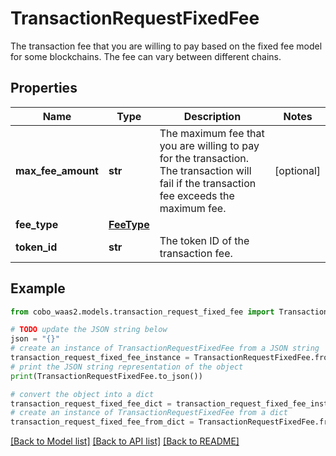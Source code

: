 # TransactionRequestFixedFee

The transaction fee that you are willing to pay based on the fixed fee model for some blockchains. The fee can vary between different chains.

## Properties

Name | Type | Description | Notes
------------ | ------------- | ------------- | -------------
**max_fee_amount** | **str** | The maximum fee that you are willing to pay for the transaction. The transaction will fail if the transaction fee exceeds the maximum fee. | [optional] 
**fee_type** | [**FeeType**](FeeType.md) |  | 
**token_id** | **str** | The token ID of the transaction fee. | 

## Example

```python
from cobo_waas2.models.transaction_request_fixed_fee import TransactionRequestFixedFee

# TODO update the JSON string below
json = "{}"
# create an instance of TransactionRequestFixedFee from a JSON string
transaction_request_fixed_fee_instance = TransactionRequestFixedFee.from_json(json)
# print the JSON string representation of the object
print(TransactionRequestFixedFee.to_json())

# convert the object into a dict
transaction_request_fixed_fee_dict = transaction_request_fixed_fee_instance.to_dict()
# create an instance of TransactionRequestFixedFee from a dict
transaction_request_fixed_fee_from_dict = TransactionRequestFixedFee.from_dict(transaction_request_fixed_fee_dict)
```
[[Back to Model list]](../README.md#documentation-for-models) [[Back to API list]](../README.md#documentation-for-api-endpoints) [[Back to README]](../README.md)


